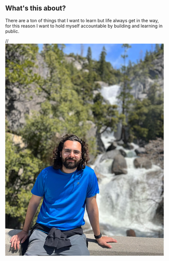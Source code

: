 ## What's this about?

There are a ton of things that I want to learn but life always get in the way, for this reason I want to hold myself accountable by building and learning in public.

//![Picture of Jesus holding a brain](/images/Foto_jesus.jpeg)
